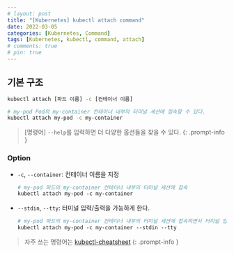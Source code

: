 ```yaml
---
# layout: post
title: "[Kubernetes] kubectl attach command"
date: 2022-03-05
categories: [Kubernetes, Command]
tags: [Kubernetes, kubectl, command, attach]
# comments: true
# pin: true
---
```


## 기본 구조

```bash
kubectl attach [파드 이름] -c [컨테이너 이름]

# my-pod Pod의 my-container 컨테이너 내부의 터미널 세션에 접속할 수 있다.
kubectl attach my-pod -c my-container
```

> [명령어] `--help`를 입력하면 더 다양한 옵션들을 찾을 수 있다.
{: .prompt-info }

### Option

- `-c`, `--container`: 컨테이너 이름을 지정
    ```bash
    # my-pod 파드의 my-container 컨테이너 내부의 터미널 세션에 접속
    kubectl attach my-pod -c my-container
    ```

- `--stdin`, `--tty`: 터미널 입력/출력을 가능하게 한다.
    ```bash
    # my-pod 파드의 my-container 컨테이너 내부의 터미널 세션에 접속하면서 터미널 입력/출력을 가능하게 한다.
    kubectl attach my-pod -c my-container --stdin --tty
    ```

> 자주 쓰는 명령어는 [kubectl-cheatsheet](https://kubernetes.io/docs/reference/kubectl/cheatsheet/)
{: .prompt-info }